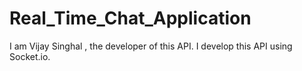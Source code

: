 # Real_Time_Chat_Application
I am Vijay Singhal , the developer of this API.
I develop this API using Socket.io.
